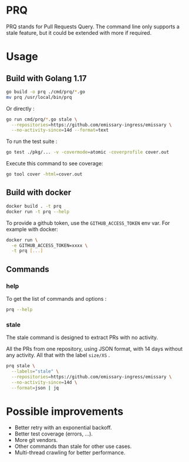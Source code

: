# PRQ

PRQ stands for Pull Requests Query. The command line only supports a stale feature, but it could be extended with more
if required.

# Usage

## Build with Golang 1.17

```bash
go build -o prq ./cmd/prq/*.go
mv prq /usr/local/bin/prq
```

Or directly :

```bash
go run cmd/prq/*.go stale \
  --repositories=https://github.com/emissary-ingress/emissary \
  --no-activity-since=14d --format=text
```

To run the test suite :

```bash
go test ./pkg/... -v -covermode=atomic -coverprofile cover.out
```

Execute this command to see coverage:

```bash
go tool cover -html=cover.out
```

## Build with docker

```bash
docker build . -t prq
docker run -t prq --help
```

To provide a github token, use the `GITHUB_ACCESS_TOKEN` env var.
For example with docker:

```bash
docker run \
  -e GITHUB_ACCESS_TOKEN=xxxx \
  -t prq [...]
```

## Commands

### help

To get the list of commands and options :

```bash
prq --help
```

### stale

The stale command is designed to extract PRs with no activity.

All the PRs from one repository, using JSON format, with 14 days without any activity. All that with the label `size/XS`
.

```bash
prq stale \
  --labels="stale" \
  --repositories=https://github.com/emissary-ingress/emissary \
  --no-activity-since=14d \
  --format=json | jq
```

# Possible improvements

* Better retry with an exponential backoff.
* Better test coverage (errors, ...).
* More git vendors.
* Other commands than stale for other use cases.
* Multi-thread crawling for better performance.

